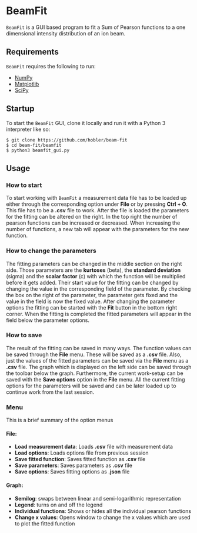 # BeamFit
`BeamFit` is a GUI based program to fit a Sum of Pearson functions to a one 
dimensional intensity distribution of an ion beam.

## Requirements
`BeamFit` requires the following to run:

* [NumPy](https://numpy.org/)
* [Matplotlib](https://matplotlib.org/)
* [SciPy](https://scipy.org/)

## Startup
To start the `BeamFit` GUI, clone it locally and run it with a Python 3
interpreter like so:

    $ git clone https://github.com/hobler/beam-fit
    $ cd beam-fit/beamfit
    $ python3 beamfit_gui.py

## Usage
### How to start
To start working with `BeamFit` a measurement data file has to be loaded up 
either through the corresponding option under **File** or by pressing **Ctrl + O**.
This file has to be a **.csv** file to work. After the file is loaded the 
parameters for the fitting can be altered on the right. In the top right the 
number of pearson functions can be increased or decreased. When increasing the
number of functions, a new tab will appear with the parameters for the new 
function.
### How to change the parameters
The fitting parameters can be changed in the middle section on the right side.
Those parameters are the **kurtoses** (beta), the **standard deviation** (sigma)
and the **scalar factor** (c) with which the function will be multiplied before
it gets added. Their start value for the fitting can be changed by changing the
value in the corresponding field of the parameter. By checking the box on 
the right of the parameter, the parameter gets fixed and the value in the field
is now the fixed value. After changing the parameter options the fitting can be
started with the **Fit** button in the bottom right corner. When the fitting is
completed the fitted parameters will appear in the field below the parameter 
options.
### How to save
The result of the fitting can be saved in many ways. The function values can be
saved through the **File** menu. These will be saved as a **.csv** file. Also, 
just the values of the fitted parameters can be saved via the **File** menu as a
**.csv** file. The graph which is displayed on the left side can be saved through
the toolbar below the graph. Furthermore, the current work-setup can be saved 
with the **Save options** option in the **File** menu. All the current fitting
options for the parameters will be saved and can be later loaded up to continue
work from the last session.
### Menu
This is a brief summary of the option menus

#### File:
* **Load measurement data**: Loads **.csv** file with measurement data
* **Load options**: Loads options file from previous session
* **Save fitted function**: Saves fitted function as **.csv** file
* **Save parameters**: Saves parameters as **.csv** file
* **Save options**: Saves fitting options as **.json** file

#### Graph:
* **Semilog**: swaps between linear and semi-logarithmic representation
* **Legend**: turns on and off the legend
* **Individual functions**: Shows or hides all the individual pearson functions
* **Change x values**: Opens window to change the x values which are used to plot the fitted function
